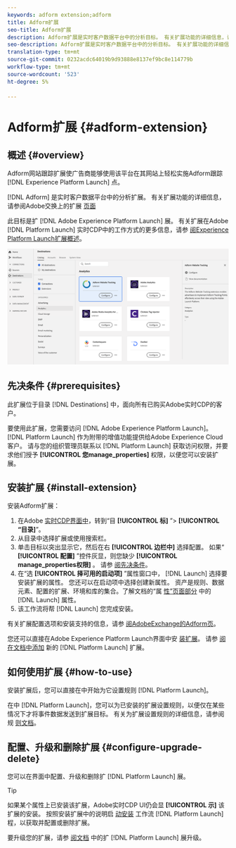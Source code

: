```yaml
---
keywords: adform extension;adform
title: Adform扩展
seo-title: Adform扩展
description: Adform扩展是实时客户数据平台中的分析目标。 有关扩展功能的详细信息，请参阅AdobeExchange上的扩展页。
seo-description: Adform扩展是实时客户数据平台中的分析目标。 有关扩展功能的详细信息，请参阅AdobeExchange上的扩展页。
translation-type: tm+mt
source-git-commit: 0232acdc64019b9d93888e8137ef9bc8e114779b
workflow-type: tm+mt
source-wordcount: '523'
ht-degree: 5%

---
```



# Adform扩展 {#adform-extension}

## 概述 {#overview}

Adform网站跟踪扩展使广告商能够使用该平台在其网站上轻松实施Adform跟踪 [!DNL Experience Platform Launch] 点。

[!DNL Adform] 是实时客户数据平台中的分析扩展。 有关扩展功能的详细信息，请参阅Adobe交换上的扩展 [页面](https://exchange.adobe.com/experiencecloud.details.103195.adform-website-tracking.html)

此目标是扩 [!DNL Adobe Experience Platform Launch] 展。 有关扩展在Adobe [!DNL Platform Launch] 实时CDP中的工作方式的更多信息，请参 [阅Experience Platform Launch扩展概述](/help/rtcdp/destinations/experience-platform-launch-extensions.md)。

![Adform扩展](/help/rtcdp/destinations/assets/adform-extension.png)

## 先决条件 {#prerequisites}

此扩展位于目录 [!DNL Destinations] 中，面向所有已购买Adobe实时CDP的客户。

要使用此扩展，您需要访问 [!DNL Adobe Experience Platform Launch]。 [!DNL Platform Launch] 作为附带的增值功能提供给Adobe Experience Cloud客户。 请与您的组织管理员联系以 [!DNL Platform Launch] 获取访问权限，并要求他们授予 **[!UICONTROL 您manage_properties]** 权限，以便您可以安装扩展。

## 安装扩展 {#install-extension}

安装Adform扩展：

1. 在Adobe [实时CDP界面中](http://platform.adobe.com/)，转到“目 **[!UICONTROL 标]** ”> **[!UICONTROL “目录]**”。
2. 从目录中选择扩展或使用搜索栏。
3. 单击目标以突出显示它，然后在右 **[!UICONTROL 边栏中]** 选择配置。 如果“ **[!UICONTROL 配置]** ”控件灰显，则您缺少 **[!UICONTROL manage_properties权限]** 。 请参 [阅先决条件](#prerequisites)。
4. 在“选 **[!UICONTROL 择可用的启动项]** ”属性窗口中， [!DNL Launch] 选择要安装扩展的属性。 您还可以在启动项中选择创建新属性。 资产是规则、数据元素、配置的扩展、环境和库的集合。了解文档的“属 [性”页面部分](https://docs.adobe.com/content/help/en/launch/using/reference/admin/companies-and-properties.html#properties-page) 中的 [!DNL Launch] 属性。
5. 该工作流将帮 [!DNL Launch] 您完成安装。

有关扩展配置选项和安装支持的信息，请参 [阅AdobeExchange的Adform页](https://exchange.adobe.com/experiencecloud.details.103195.adform-website-tracking.html)。

您还可以直接在Adobe Experience Platform Launch界面中安 [装扩展](https://launch.adobe.com/)。 请参 [阅在文档中添加](https://docs.adobe.com/content/help/en/launch/using/reference/manage-resources/extensions/overview.html#add-a-new-extension) 新的 [!DNL Platform Launch] 扩展。


## 如何使用扩展 {#how-to-use}

安装扩展后，您可以直接在中开始为它设置规则 [!DNL Platform Launch]。

在中 [!DNL Platform Launch]，您可以为已安装的扩展设置规则，以便仅在某些情况下才将事件数据发送到扩展目标。 有关为扩展设置规则的详细信息，请参阅规 [则文档](https://docs.adobe.com/help/zh-Hans/launch/using/reference/manage-resources/rules.html)。

## 配置、升级和删除扩展 {#configure-upgrade-delete}

您可以在界面中配置、升级和删除扩 [!DNL Platform Launch] 展。

>[!TIP]
>
>如果某个属性上已安装该扩展，Adobe实时CDP UI仍会显 **[!UICONTROL 示]** 该扩展的安装。 按照安装扩展中的说明启 [动安装](#install-extension) 工作流 [!DNL Platform Launch] 程，以获取并配置或删除扩展。

要升级您的扩展，请参 [阅文档](https://docs.adobe.com/content/help/en/launch/using/reference/manage-resources/extensions/extension-upgrade.html) 中的扩 [!DNL Platform Launch] 展升级。



